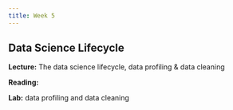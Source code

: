 ```yaml
---
title: Week 5
---
```


## Data Science Lifecycle

**Lecture:** The data science lifecycle, data profiling & data cleaning

<!--- * DS-UA 202: [lifecycle slides](../../../assets/8_Lifecycle_202_2023.pdf)
*  DS-GA 1017: [lifecycle slides](../../../assets/5_6_Lifecycle_1017.pdf)
*  DS-UA 202: [lifecycle slides](../../../assets/5_6_Lifecycle_202.pdf)
-->

**Reading:**  
<!---
[Responsibility in the Data Science Lifecycle](../../../assets/lifecycle_reader_2024.pdf) 
-->

**Lab:** data profiling and data cleaning

<!--- 
* DS-UA 202: [Colab Notebook](https://drive.google.com/file/d/1m6wklJmM6Lb8djck7Qv8Qk5xLNdYpame/view?usp=sharing)
* DS-GA 1017: [Colab Notebook](https://drive.google.com/file/d/1TNprfJb_oY6tR_W6rHiKcTUO4mdJapzD/view?usp=sharing)
-->
